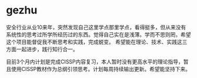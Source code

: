 # gezhu
安全行业从业10来年，突然发现自己这里学点那里学点，看得挺多，但从来没有系统性的思考过所学所经历过的东西。觉得自己实在是浅薄。学而不思则罔，希望这个项目能督促我不断思考和实践，完成蜕变。
希望能在理论、技术、实践这三方面一起进步，践行知行合一。

目前3个月内计划是完成CISSP内容复习，本人暂时没有更高水平的理论指导，暂且使用CISSP教材作为总纲引领思考。计划每周持续输出更新。希望能坚持下来。

